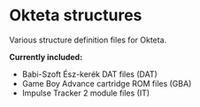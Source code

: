# Okteta structures
Various structure definition files for Okteta.

**Currently included:**
* Babi-Szoft Ész-kerék DAT files (DAT)
* Game Boy Advance cartridge ROM files (GBA)
* Impulse Tracker 2 module files (IT)

